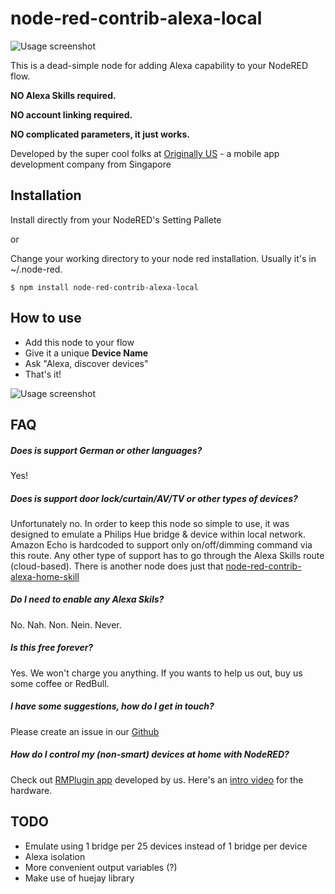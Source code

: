 # node-red-contrib-alexa-local

![Usage screenshot](https://raw.githubusercontent.com/originallyus/node-red-contrib-alexa-local/master/screenshot2.png "Screenshot")

This is a dead-simple node for adding Alexa capability to your NodeRED flow.

**NO Alexa Skills required.**

**NO account linking required.**

**NO complicated parameters, it just works.**


Developed by the super cool folks at [Originally US](http://originally.us) - a mobile app development company from Singapore

## Installation

Install directly from your NodeRED's Setting Pallete

or

Change your working directory to your node red installation. Usually it's in ~/.node-red.

    $ npm install node-red-contrib-alexa-local
    
## How to use
  * Add this node to your flow
  * Give it a unique **Device Name**
  * Ask "Alexa, discover devices"
  * That's it!

![Usage screenshot](https://raw.githubusercontent.com/originallyus/node-red-contrib-alexa-local/master/screenshot3.png "Screenshot")


## FAQ
##### Does is support German or other languages?
Yes!

##### Does is support door lock/curtain/AV/TV or other types of devices?
Unfortunately no. In order to keep this node so simple to use, it was designed to emulate a Philips Hue bridge & device within local network. Amazon Echo is hardcoded to support only on/off/dimming command via this route. Any other type of support has to go through the Alexa Skills route (cloud-based). There is another node does just that [node-red-contrib-alexa-home-skill](https://github.com/hardillb/node-red-contrib-alexa-home-skill)

##### Do I need to enable any Alexa Skils?
No. Nah. Non. Nein. Never.

##### Is this free forever?
Yes. We won't charge you anything. If you wants to help us out, buy us some coffee or RedBull.

##### I have some suggestions, how do I get in touch?
Please create an issue in our [Github](https://github.com/originallyus/node-red-contrib-alexa-local/issues)

##### How do I control my (non-smart) devices at home with NodeRED?
Check out [RMPlugin app](https://play.google.com/store/apps/details?id=us.originally.tasker&hl=en) developed by us. Here's an [intro video](https://www.youtube.com/watch?v=QUKYKhK57sc) for the hardware.


## TODO
  * Emulate using 1 bridge per 25 devices instead of 1 bridge per device
  * Alexa isolation
  * More convenient output variables (?)
  * Make use of huejay library
